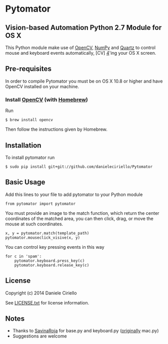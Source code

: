 # Pytomator

## Vision-based Automation Python 2.7 Module for OS X


This Python module make use of [OpenCV][1], [NumPy][2] and [Quartz][3] to control mouse and keyboard events automatically, [CV] [4]'ing your OS X screen.

## Pre-requisites

In order to compile Pytomator you must be on OS X 10.8 or higher and have OpenCV installed on your machine.

### Install [OpenCV](http://opencv.org/) (with [Homebrew](http://brew.sh/))
Run 

	$ brew install opencv

Then follow the instructions given by Homebrew.

## Installation

To install pytomator run

	$ sudo pip install git+git://github.com/danieleciriello/Pytomator


## Basic Usage

Add this lines to your file to add pytomator to your Python module

	from pytomator import pytomator

You must provide an image to the match function, which return the center coordinates of the matched area, you can then click, drag, or move the mouse at such coordinates. 

	x, y = pytomator.match(template_path)
    pytomator.mouseclick_visive(x, y)

You can control key pressing events in this way

	for c in 'spam':
	    pytomator.keyboard.press_key(c)
	    pytomator.keyboard.release_key(c)

## License

Copyright (c) 2014 Daniele Ciriello

See [LICENSE.txt](https://github.com/danieleciriello/Pytomator/blob/master/LICENSE.txt) for license information.


## Notes

+ Thanks to [SavinaRoja](https://github.com/SavinaRoja) for base.py and keyboard.py ([originally](https://github.com/SavinaRoja/PyUserInput) mac.py)
+ Suggestions are welcome

[1]: http://opencv.org/ "http://opencv.org/"
[2]: http://www.numpy.org/ "http://www.numpy.org/"
[3]: https://developer.apple.com/library/mac/documentation/GraphicsImaging/Reference/Quartz2D_Collection/_index.html "https://developer.apple.com/library/mac/documentation/GraphicsImaging/Reference/Quartz2D_Collection/_index.html"
[4]: http://en.wikipedia.org/wiki/Computer_vision "Computer Vision"